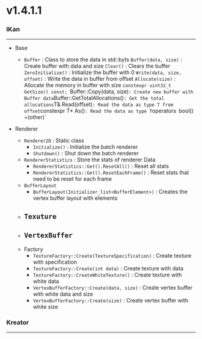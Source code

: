 # v1.4.1.1

### IKan
----------------------------------------------------------------------------------------------------------------------
  - Base
    - `Buffer` : Class to store the data in std::byts
    `Buffer(data, size)` : Create buffer with data and size
    `Clear()` : Clears the buffer
    `ZeroInitialize()` : Initialize the buffer with 0
    `Write(data, size, offset)` : Write the data in buffer from offset 
    `Allocate(size)` : Allocate the memory in buffer with size
    `constexpr uint32_t GetSize() const;
    `Buffer::Copy(data, size)` : Create new buffer with Buffer data
    `Buffer::GetTotalAllocations()` : Get the total allocations
    `T& Read(offset)` : Read the data as type T from offset
    `constexpr T* As()` : Read the data as type T
    `operators` `bool()` `[](index)` `=(other)`

  - Renderer
    - `Renderer2D` : Static class
      - `Initialize()` : Initialize the batch renderer
      - `Shutdown()` : Shut down the batch renderer
    - `RendererStatistics` : Store the stats of renderer Data
      - `RendererStatistics::Get().ResetAll()` : Reset all stats
      - `RendererStatistics::Get().ResetEachFrame()` : Reset stats that need to be reset for each frame
    - `BufferLayout`
      - `BufferLayout(Initializer_list<BufferElement>)` : Creates the vertex buffer layout with elements
    - `Texuture`
      - 
    - `VertexBuffer`
      -
    - Factory
      - `TextureFactory::Create(TextureSpecification)` : Create texture with specification
      - `TextureFactory::Create(int data)`  : Create texture with data
      - `TextureFactory::CreateWhiteTexture()` : Create texture with white data
      - `VertexBufferFactory::Create(data, size)` : Create vertex buffer with white data and size
      - `VertexBufferFactory::Create(size)` : Create vertex buffer with white size

### Kreator
----------------------------------------------------------------------------------------------------------------------
